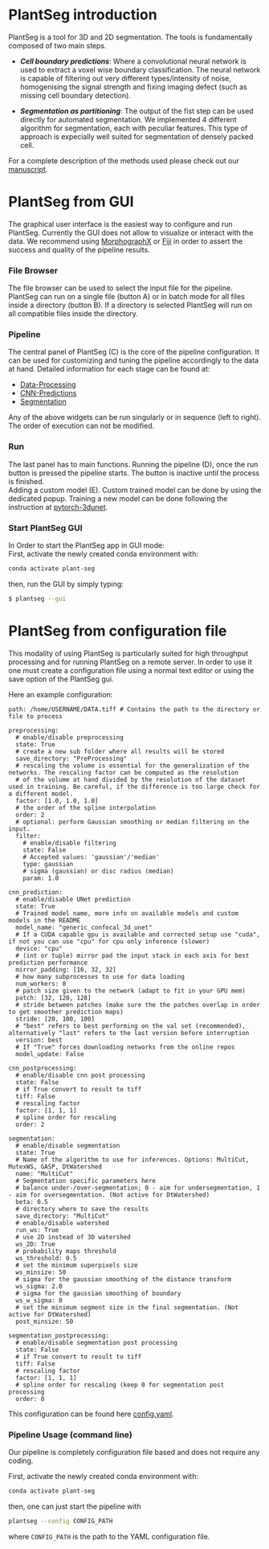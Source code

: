 
# PlantSeg introduction

PlantSeg is a tool for 3D and 2D segmentation. The tools is fundamentally composed of two main steps. 

* ***Cell boundary predictions***: Where a convolutional neural network is used to extract a 
voxel wise boundary classification. The neural network is capable of filtering out very different types/intensity of 
noise, homogenising the signal strength and fixing imaging defect (such as missing cell boundary detection).

* ***Segmentation as partitioning***: The output of the fist step can be used directly for automated segmentation. 
We implemented 4 different algorithm for segmentation, each with peculiar features. This type of approach is expecially 
well suited for segmentation of densely packed cell.

For a complete description of the methods used please check out our [manuscript](https://www.biorxiv.org/content/10.1101/2020.01.17.910562v1). 

# PlantSeg from GUI
The graphical user interface is the easiest way to configure and run PlantSeg. 
Currently the GUI does not allow to visualize or interact with the data. 
We recommend using [MorphographX](https://www.mpipz.mpg.de/MorphoGraphX) or 
[Fiji](https://fiji.sc/) in order to assert the success and quality of the pipeline results.

### File Browser 
The file browser can be used to select the input file for the pipeline. 
PlantSeg can run on a single file (button A) or in batch mode for all files inside a directory (button B). 
If a directory is selected PlantSeg will run on all compatible files inside the directory. 

### Pipeline 
The central panel of PlantSeg (C) is the core of the pipeline configuration.
It can be used for customizing and tuning the pipeline accordingly to the data at hand. 
Detailed information for each stage can be found at:
* [Data-Processing](Data-Processing.md)
* [CNN-Predictions](Predictions.md)
* [Segmentation](Segmentation.md)

Any of the above widgets can be run singularly or in sequence (left to right). The order of execution can not be modified.


### Run 
The last panel has to main functions.
Running the pipeline (D), once the run button is pressed the
pipeline starts. The button is inactive until the process is finished.   
Adding a custom model (E). Custom trained model can be done by using the dedicated popup. Training a new model can be 
done following the instruction at [pytorch-3dunet](https://github.com/wolny/pytorch-3dunet). 

### Start PlantSeg GUI
In Order to start the PlantSeg app in GUI mode:  
First, activate the newly created conda environment with:
```bash
conda activate plant-seg
```

then, run the GUI by simply typing:
```bash
$ plantseg --gui
```

# PlantSeg from configuration file
This modality of using PlantSeg is particularly suited for high throughput processing and for running
PlantSeg on a remote server. 
In order to use it one must create a configuration file using a normal text editor or using the save option of the
PlantSeg gui.

Here an example configuration:

```
path: /home/USERNAME/DATA.tiff # Contains the path to the directory or file to process

preprocessing:
  # enable/disable preprocessing
  state: True
  # create a new sub folder where all results will be stored
  save_directory: "PreProcessing"
  # rescaling the volume is essential for the generalization of the networks. The rescaling factor can be computed as the resolution
  # of the volume at hand divided by the resolution of the dataset used in training. Be careful, if the difference is too large check for a different model.
  factor: [1.0, 1.0, 1.0]
  # the order of the spline interpolation
  order: 2
  # optional: perform Gaussian smoothing or median filtering on the input.
  filter:
    # enable/disable filtering
    state: False
    # Accepted values: 'gaussian'/'median'
    type: gaussian
    # sigma (gaussian) or disc radius (median)
    param: 1.0

cnn_prediction:
  # enable/disable UNet prediction
  state: True
  # Trained model name, more info on available models and custom models in the README
  model_name: "generic_confocal_3d_unet"
  # If a CUDA capable gpu is available and corrected setup use "cuda", if not you can use "cpu" for cpu only inference (slower)
  device: "cpu"
  # (int or tuple) mirror pad the input stack in each axis for best prediction performance
  mirror_padding: [16, 32, 32]
  # how many subprocesses to use for data loading
  num_workers: 8
  # patch size given to the network (adapt to fit in your GPU mem)
  patch: [32, 128, 128]
  # stride between patches (make sure the the patches overlap in order to get smoother prediction maps)
  stride: [20, 100, 100]
  # "best" refers to best performing on the val set (recommended), alternatively "last" refers to the last version before interruption
  version: best
  # If "True" forces downloading networks from the online repos
  model_update: False

cnn_postprocessing:
  # enable/disable cnn post processing
  state: False
  # if True convert to result to tiff
  tiff: False
  # rescaling factor
  factor: [1, 1, 1]
  # spline order for rescaling
  order: 2

segmentation:
  # enable/disable segmentation
  state: True
  # Name of the algorithm to use for inferences. Options: MultiCut, MutexWS, GASP, DtWatershed
  name: "MultiCut"
  # Segmentation specific parameters here
  # balance under-/over-segmentation; 0 - aim for undersegmentation, 1 - aim for oversegmentation. (Not active for DtWatershed)
  beta: 0.5
  # directory where to save the results
  save_directory: "MultiCut"
  # enable/disable watershed
  run_ws: True
  # use 2D instead of 3D watershed
  ws_2D: True
  # probability maps threshold
  ws_threshold: 0.5
  # set the minimum superpixels size
  ws_minsize: 50
  # sigma for the gaussian smoothing of the distance transform
  ws_sigma: 2.0
  # sigma for the gaussian smoothing of boundary
  ws_w_sigma: 0
  # set the minimum segment size in the final segmentation. (Not active for DtWatershed)
  post_minsize: 50

segmentation_postprocessing:
  # enable/disable segmentation post processing
  state: False
  # if True convert to result to tiff
  tiff: False
  # rescaling factor
  factor: [1, 1, 1]
  # spline order for rescaling (keep 0 for segmentation post processing
  order: 0
```
This configuration can be found here [config.yaml](examples/config.yaml).

### Pipeline Usage (command line)
Our pipeline is completely configuration file based and does not require any coding.

First, activate the newly created conda environment with:
```bash
conda activate plant-seg
```
then, one can just start the pipeline with  
```bash
plantseg --config CONFIG_PATH
```
where `CONFIG_PATH` is the path to the YAML configuration file.